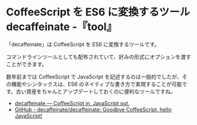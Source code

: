 # CoffeeScript を ES6 に変換するツール decaffeinate -『tool』

「decaffeinate」は CoffeeScript を ES6 に変換するツールです。

コマンドラインツールとしても配布されていて、好みの形式にオプションを渡すことができます。

数年前までは CoffeeScript で JavaScript を記述するのは一般的でしたが、その機能やシンタックスは、ES6 のネイティブな書き方で実現することが可能です。古い資産をちゃんとアップデートしておくのに便利なツールですね。

- [decaffeinate — CoffeeScript in, JavaScript out.](https://decaffeinate-project.org)
- [GitHub - decaffeinate/decaffeinate: Goodbye CoffeeScript, hello JavaScript!](https://github.com/decaffeinate/decaffeinate)
